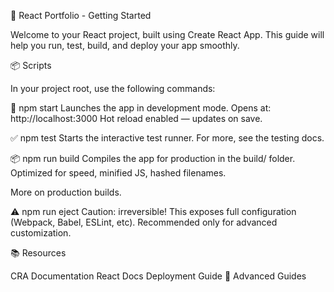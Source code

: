 🚀 React Portfolio - Getting Started

Welcome to your React project, built using Create React App. This guide will help you run, test, build, and deploy your app smoothly.

📦 Scripts

In your project root, use the following commands:

🔧 npm start
Launches the app in development mode.
Opens at: http://localhost:3000
Hot reload enabled — updates on save.

✅ npm test
Starts the interactive test runner.
For more, see the testing docs.

📦 npm run build
Compiles the app for production in the build/ folder.
Optimized for speed, minified JS, hashed filenames.

More on production builds.

⚠️ npm run eject
Caution: irreversible!
This exposes full configuration (Webpack, Babel, ESLint, etc). Recommended only for advanced customization.

📚 Resources

CRA Documentation
React Docs
Deployment Guide
🌟 Advanced Guides

 
